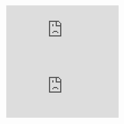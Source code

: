 ![SwiftUI-App-Workbook-Core-Data-Devote(드래그함).pdf](https://github.com/CLim01/Devote/files/8394543/SwiftUI-App-Workbook-Core-Data-Devote.pdf)
![SwiftUI-App-Workbook-Core-Data-Devote(드래그함).pdf](https://github.com/CLim01/Devote/files/8394544/SwiftUI-App-Workbook-Core-Data-Devote.pdf)
